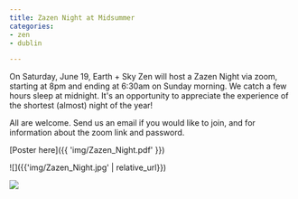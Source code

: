 ```yaml
---
title: Zazen Night at Midsummer
categories:
- zen
- dublin

---
```

On Saturday, June 19, Earth + Sky Zen will host a Zazen Night via zoom, starting at 8pm and ending at 6:30am on Sunday morning. We catch a few hours sleep at midnight. It's an opportunity to appreciate the experience of the shortest (almost) night of the year!

All are welcome. Send us an email if you would like to join, and for information about the zoom link and password.

[Poster here]({{ 'img/Zazen_Night.pdf' }})

!\[\]({{'img/Zazen_Night.jpg' | relative_url}})

![](/media/Zazen_Night.jpg)